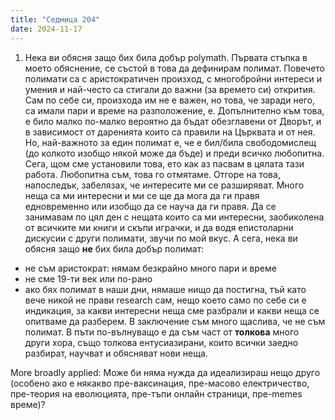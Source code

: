 ```yaml
---
title: "Седмица 204"
date: 2024-11-17
---
```


1. Нека ви обясня защо бих била добър polymath. 
Първата стъпка в моето обяснение, се състой в това да дефинирам полимат. Повечето полимати са с аристократичен произход, с многобройни интереси и умения и най-често са стигали до важни (за времето си) открития. Сам по себе си, произхода им не е важен, но това, че заради него, са имали пари и време на разположение, е. Допълнително към това, е било малко по-малко вероятно да бъдат обезглавени от Дворът, и в зависимост от даренията които са правили на Църквата и от нея. 
Но, най-важното за един полимат е, че е бил/била свободомислещ (до колкото изобщо някой може да бъде) и преди всичко любопитна. 
Сега, щом сме установили това, ето как аз пасвам в цялата тази работа. Любопитна съм, това го отмятаме. Отгоре на това, напоследък, забелязах, че интересите ми се разширяват. Много неща са ми интересни и ми се ще да мога да ги правя едновременно или изобщо да се науча да ги правя. Да се занимавам по цял ден с нещата които са ми интересни, заобиколена от всичките ми книги и скъпи играчки, и да водя епистоларни дискусии с други полимати, звучи по мой вкус. А сега, нека ви обясня защо **не** бих била добър полимат:
- не съм аристократ: нямам безкрайно много пари и време 
- не сме 19-ти век или по-рано
- ако бях полимат в наши дни, нямаше нищо да постигна, тъй като вече никой не прави research сам, нещо което само по себе си е индикация, за какви интересни неща сме разбрали и какви неща се опитваме да разберем.
В заключение съм много щаслива, че не съм полимат. В пъти по-вълнуващо е да съм част от **толкова** много други хора, също толкова ентусиазирани, които всички заедно разбират, научват и обясняват нови неща. 

More broadly applied: Може би няма нужда да идеализираш нещо друго (особено ако е някакво пре-ваксинация, пре-масово електричество, пре-теория на еволюцията, пре-тъпи онлайн страници, пре-memes време)? 

<script src="https://utteranc.es/client.js"
        repo="wiseblondie/brum-thoughts-chain"
        issue-term="pathname"
        theme="github-light"
        crossorigin="anonymous"
        async>
</script>
